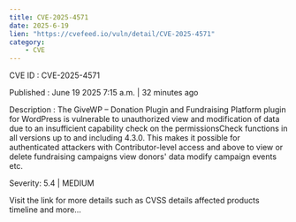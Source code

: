 ```yaml
---
title: CVE-2025-4571
date: 2025-6-19
lien: "https://cvefeed.io/vuln/detail/CVE-2025-4571"
category:
    - CVE
---
```


CVE ID : CVE-2025-4571

Published :  June 19
2025
7:15 a.m. | 32 minutes ago

Description : The GiveWP – Donation Plugin and Fundraising Platform plugin for WordPress is vulnerable to unauthorized view and modification of data due to an insufficient capability check on the permissionsCheck functions in all versions up to
and including
4.3.0. This makes it possible for authenticated attackers
with Contributor-level access and above
to view or delete fundraising campaigns
view donors' data
modify campaign events
etc.

Severity: 5.4 | MEDIUM

Visit the link for more details
such as CVSS details
affected products
timeline
and more...
